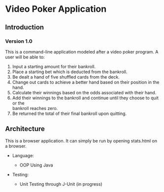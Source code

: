 # Video Poker Application
## Introduction
### Version 1.0
This is a command-line application modeled after a video poker program. 
A user will be able to:

1. Input a starting amount for their bankroll.
2. Place a starting bet which is deducted from the bankroll.
3. Be dealt a hand of five shuffled cards from the deck.
4. Change out cards to achieve a better hand based on their position in the hand.
5. Calculate their winnings based on the odds associated with their hand.
6. Add their winnings to the bankroll and continue until they choose to quit or the    
   bankroll reaches zero.
7. Be returned the total of their final bankroll upon quitting.

## Architecture

This is a browser application. It can simply be run by opening stats.html on a browser.

* Language:
    * OOP Using Java

* Testing:
    * Unit Testing through J-Unit (in progress)

